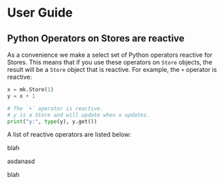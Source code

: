 # User Guide

## Python Operators on Stores are reactive
As a convenience we make a select set of Python operators reactive for Stores. This means that if you use these operators on `Store` objects, the result will be a `Store` object that is reactive. For example, the `+` operator is reactive:

```python
x = mk.Store(1)
y = x + 1 

# The `+` operator is reactive.
# y is a Store and will update when x updates.
print("y:", type(y), y.get())
```

A list of reactive operators are listed below:

<!---autogen-start: mk-store-reactive-operators-->
blah
<!---autogen-end: mk-store-reactive-operators-->

asdanasd 

<!---autogen-start: mk-store-reactive-operators-->
blah
<!---autogen-end: mk-store-reactive-operators-->
